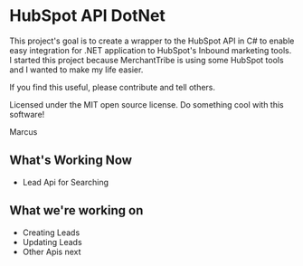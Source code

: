HubSpot API DotNet
===================

This project's goal is to create a wrapper to the HubSpot API in C# to enable easy integration for .NET application to HubSpot's Inbound marketing tools. I started this project because MerchantTribe is using some HubSpot tools and I wanted to make my life easier. 

If you find this useful, please contribute and tell others.

Licensed under the MIT open source license. Do something cool with this software!

Marcus

What's Working Now
------------------------
* Lead Api for Searching


What we're working on 
------------------------
* Creating Leads
* Updating Leads
* Other Apis next



